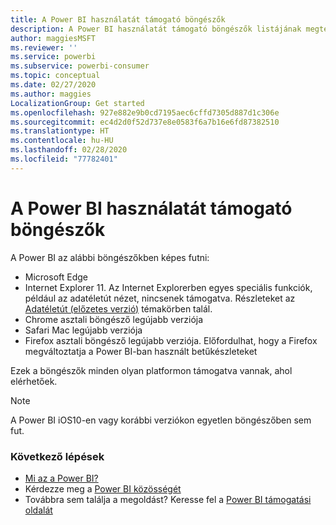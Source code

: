 ```yaml
---
title: A Power BI használatát támogató böngészők
description: A Power BI használatát támogató böngészők listájának megtekintése
author: maggiesMSFT
ms.reviewer: ''
ms.service: powerbi
ms.subservice: powerbi-consumer
ms.topic: conceptual
ms.date: 02/27/2020
ms.author: maggies
LocalizationGroup: Get started
ms.openlocfilehash: 927e882e9b0cd7195aec6cffd7305d887d1c306e
ms.sourcegitcommit: ec4d2d0f52d737e8e0583f6a7b16e6fd87382510
ms.translationtype: HT
ms.contentlocale: hu-HU
ms.lasthandoff: 02/28/2020
ms.locfileid: "77782401"
---
```

# <a name="supported-browsers-for-power-bi"></a>A Power BI használatát támogató böngészők
A Power BI az alábbi böngészőkben képes futni:

- Microsoft Edge
- Internet Explorer 11. Az Internet Explorerben egyes speciális funkciók, például az adatéletút nézet, nincsenek támogatva. Részleteket az [Adatéletút (előzetes verzió)](designer/service-data-lineage.md) témakörben talál.
- Chrome asztali böngésző legújabb verziója
- Safari Mac legújabb verziója
- Firefox asztali böngésző legújabb verziója. Előfordulhat, hogy a Firefox megváltoztatja a Power BI-ban használt betűkészleteket 

Ezek a böngészők minden olyan platformon támogatva vannak, ahol elérhetőek.

> [!NOTE]
> A Power BI iOS10-en vagy korábbi verziókon egyetlen böngészőben sem fut.

### <a name="next-steps"></a>Következő lépések
* [Mi az a Power BI?](power-bi-overview.md)
* Kérdezze meg a [Power BI közösségét](https://community.powerbi.com/)
* Továbbra sem találja a megoldást? Keresse fel a [Power BI támogatási oldalát](https://powerbi.microsoft.com/support/)

